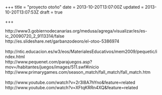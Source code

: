 +++
title = "proyecto otoño"
date = 2013-10-20T13:07:00Z
updated = 2013-10-20T13:07:53Z
draft = true

+++

<div dir="ltr" style="text-align: left;" trbidi="on">http://www3.gobiernodecanarias.org/medusa/agrega/visualizar/es/es-ic_20090720_2_9113314/false<br />http://es.slideshare.net/garbanzodeoro/el-otoo-5386974<br /><br />http://ntic.educacion.es/w3/eos/MaterialesEducativos/mem2009/pequetic/index.html<br />http://www.pequenet.com/parajuegos.asp?mov=/habitantes/juegos/images/511.swf#inicio<br />http://www.primarygames.com/season_match/fall_match/fall_match.htm<br /><br />http://www.youtube.com/watch?v=2r3I8A7hYno&amp;feature=related<br />http://www.youtube.com/watch?v=XFtqKRRn4XQ&amp;feature=related</div>
